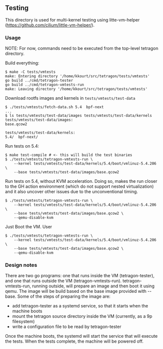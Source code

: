 ## Testing

This directory is used for multi-kernel testing using litte-vm-helper
(https://github.com/cilium/little-vm-helper/).

### Usage

NOTE: For now, commands need to be executed from the top-level tetragon directory.


Build everything:

```
$ make -C tests/vmtests
make: Entering directory '/home/kkourt/src/tetragon/tests/vmtests'
go build ../cmd/tetragon-tester
go build ../cmd/tetragon-vmtests-run
make: Leaving directory '/home/kkourt/src/tetragon/tests/vmtests'
```


Download rootfs images and kernels in `tests/vmtests/test-data`
```
$ ./tests/vmtests/fetch-data.sh 5.4  bpf-next
...
$ ls tests/vmtests/test-data/images tests/vmtests/test-data/kernels
tests/vmtests/test-data/images:
base.qcow2

tests/vmtests/test-data/kernels:
5.4/  bpf-next/
```

Run tests on 5.4:
```
$ make test-compile # <- this will build the test binaries
$ ./tests/vmtests/tetragon-vmtests-run \
	--kernel tests/vmtests/test-data/kernels/5.4/boot/vmlinuz-5.4.206 \
	--base tests/vmtests/test-data/images/base.qcow2
```

Run tests on 5.4, without KVM acceleration. Doing so, makes the run closer to the GH action
environment (which do not support nested virtualization) and it  also uncover other issues due to
the unconventional timing.

```
$ ./tests/vmtests/tetragon-vmtests-run \
	--kernel tests/vmtests/test-data/kernels/5.4/boot/vmlinuz-5.4.206 \
	--base tests/vmtests/test-data/images/base.qcow2 \
	--qemu-disable-kvm
```

Just Boot the VM. User

```
$ ./tests/vmtests/tetragon-vmtests-run \
	--kernel tests/vmtests/test-data/kernels/5.4/boot/vmlinuz-5.4.206 \
	--base tests/vmtests/test-data/images/base.qcow2 \
	--qemu-disable-kvm
```

### Design notes

There are two go programs: one that runs inside the VM (tetragon-tester), and one that runs outside
the VM (tetragon-vmtests-run). tetragon-vmtests-run, running outside, will prepare an image and then
boot it using qemu. The image will be build based on the base image provided with --base.
Some of the steps of preparing the image are:
 * add tetragon-tester as a systemd service, so that it starts when the machine boots
 * mount the tetragon source directory inside the VM (currently, as a 9p filesystem)
 * write a configuration file to be read by tetragon-tester

Once the machine boots, the systemd will start the service that will execute the tests. When the
tests complete, the machine will be powered off.
